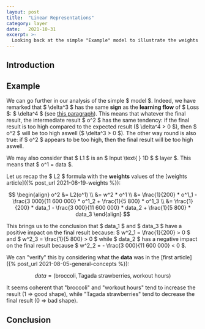 ```yaml
---
layout: post
title:  "Linear Representations"
category: layer
date:   2021-10-31
excerpt: >-
  Looking back at the simple "Example" model to illustrate the weights' balancing over time.
---
```


## Introduction

## Example

We can go further in our analysis of the simple $ model $. 
Indeed, we have remarked that $ \delta^3 $ has the same **sign** as the **learning flow** of $ Loss $: $ \delta^4 $ 
(see [this paragraph](#l3-sign-flow)). 
This means that whatever the final result, the intermediate result $ o^2 $ has the same tendency: if the final 
result is too high compared to the expected result ($ \delta^4 > 0 $), 
then $ o^2 $ will be too high aswell ($ \delta^3 > 0 $). The other 
way round is also true: if $ o^2 $ appears to be too high, 
then the final result will be too high aswell.

We may also consider that $ L1 $ is an $ Input \text{ } 1D $ $ layer $. This means that $ o^1 = data $.

Let us recap the $ L2 $ formula with the **weights** values of the [weights article]({% post_url 2021-08-19-weights %}): 

$$ 
\begin{align}
o^2 &= L2(o^1) \\
    &= w^2 * o^1 \\
    &= \frac{1}{200} * o^1_1 - \frac{3 000}{11 600 000} * o^1_2 + \frac{1}{5 800} * o^1_3 \\
    &= \frac{1}{200} * data_1 - \frac{3 000}{11 600 000} * data_2 + \frac{1}{5 800} * data_3
\end{align}
$$

This brings us to the conclusion that $ data_1 $ and $ data_3 $ have a positive impact on the final result because: 
$ w^2_1 = \frac{1}{200} > 0 $ and $ w^2_3 = \frac{1}{5 800} > 0 $ while $ data_2 $ has a negative impact on the 
final result because $ w^2_2 = - \frac{3 000}{11 600 000} < 0 $.

We can "verify" this by considering what the **data** was 
in the [first article]({% post_url 2021-08-05-general-concepts %}): 

$$ 
data = (\text{broccoli}, \text{Tagada strawberries}, \text{workout hours})
$$

It seems coherent that "broccoli" and "workout hours" tend to increase the result (1 => good shape), 
while "Tagada strawberries" tend to decrease the final result (0 => bad shape).

## Conclusion
